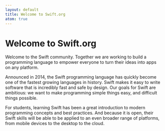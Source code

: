 ```yaml
---
layout: default
title: Welcome to Swift.org
atom: true
---
```


# Welcome to Swift.org

Welcome to the Swift community. Together we are working to build a programming language to empower everyone to turn their ideas into apps on any platform.

Announced in 2014, the Swift programming language has quickly become one of the fastest growing languages in history. Swift makes it easy to write software that is incredibly fast and safe by design. Our goals for Swift are ambitious: we want to make programming simple things easy, and difficult things possible.

For students, learning Swift has been a great introduction to modern programming concepts and best practices. And because it is open, their Swift skills will be able to be applied to an even broader range of platforms, from mobile devices to the desktop to the cloud.
 
